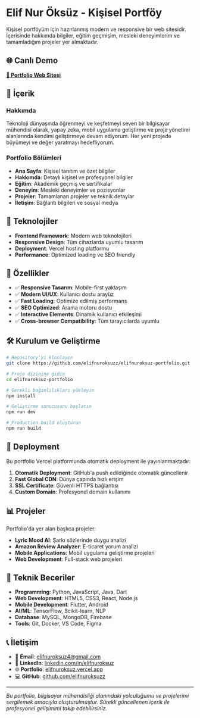 # Elif Nur Öksüz - Kişisel Portföy

Kişisel portföyüm için hazırlanmış modern ve responsive bir web sitesidir. İçerisinde hakkımda bilgiler, eğitim geçmişim, mesleki deneyimlerim ve tamamladığım projeler yer almaktadır.

## 🌐 Canlı Demo

**[🔗 Portfolio Web Sitesi](https://elifnuroksuz.vercel.app/)**

## 💼 İçerik

### Hakkımda
Teknoloji dünyasında öğrenmeyi ve keşfetmeyi seven bir bilgisayar mühendisi olarak, yapay zeka, mobil uygulama geliştirme ve proje yönetimi alanlarında kendimi geliştirmeye devam ediyorum. Her yeni projede büyümeyi ve değer yaratmayı hedefliyorum.

### Portfolio Bölümleri
- **Ana Sayfa**: Kişisel tanıtım ve özet bilgiler
- **Hakkımda**: Detaylı kişisel ve profesyonel bilgiler
- **Eğitim**: Akademik geçmiş ve sertifikalar
- **Deneyim**: Mesleki deneyimler ve pozisyonlar
- **Projeler**: Tamamlanan projeler ve teknik detaylar
- **İletişim**: Bağlantı bilgileri ve sosyal medya

## 🚀 Teknolojiler

- **Frontend Framework**: Modern web teknolojileri
- **Responsive Design**: Tüm cihazlarda uyumlu tasarım
- **Deployment**: Vercel hosting platformu
- **Performance**: Optimized loading ve SEO friendly

## 🎯 Özellikler

- ✅ **Responsive Tasarım**: Mobile-first yaklaşım
- ✅ **Modern UI/UX**: Kullanıcı dostu arayüz
- ✅ **Fast Loading**: Optimize edilmiş performans
- ✅ **SEO Optimized**: Arama motoru dostu
- ✅ **Interactive Elements**: Dinamik kullanıcı etkileşimi
- ✅ **Cross-browser Compatibility**: Tüm tarayıcılarda uyumlu

## 🛠️ Kurulum ve Geliştirme

```bash
# Repository'yi klonlayın
git clone https://github.com/elifnuroksuzz/elifnuroksuz-portfolio.git

# Proje dizinine gidin
cd elifnuroksuz-portfolio

# Gerekli bağımlılıkları yükleyin
npm install

# Geliştirme sunucusunu başlatın
npm run dev

# Production build oluşturun
npm run build
```

## 🌟 Deployment

Bu portfolio Vercel platformunda otomatik deployment ile yayınlanmaktadır:

1. **Otomatik Deployment**: GitHub'a push edildiğinde otomatik güncellenir
2. **Fast Global CDN**: Dünya çapında hızlı erişim
3. **SSL Certificate**: Güvenli HTTPS bağlantısı
4. **Custom Domain**: Profesyonel domain kullanımı

## 📊 Projeler

Portfolio'da yer alan başlıca projeler:
- **Lyric Mood AI**: Şarkı sözlerinde duygu analizi
- **Amazon Review Analyzer**: E-ticaret yorum analizi
- **Mobile Applications**: Mobil uygulama geliştirme projeleri
- **Web Development**: Full-stack web projeleri

## 🔧 Teknik Beceriler

- **Programming**: Python, JavaScript, Java, Dart
- **Web Development**: HTML5, CSS3, React, Node.js
- **Mobile Development**: Flutter, Android
- **AI/ML**: TensorFlow, Scikit-learn, NLP
- **Database**: MySQL, MongoDB, Firebase
- **Tools**: Git, Docker, VS Code, Figma

## 📞 İletişim

- 📧 **Email**: elifnuroksuz4@gmail.com
- 💼 **LinkedIn**: [linkedin.com/in/elifnuroksuz](https://www.linkedin.com/in/elifnuroksuz/)
- 🌐 **Portfolio**: [elifnuroksuz.vercel.app](https://elifnuroksuz.vercel.app/)
- 💻 **GitHub**: [github.com/elifnuroksuzz](https://github.com/elifnuroksuzz)


---

*Bu portfolio, bilgisayar mühendisliği alanındaki yolculuğumu ve projelerimi sergilemek amacıyla oluşturulmuştur. Sürekli güncellenen içerik ile profesyonel gelişimimi takip edebilirsiniz.*
